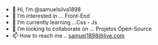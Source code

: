 - 👋 Hi, I’m @samuelsilva1898
- 👀 I’m interested in ... Front-End
- 🌱 I’m currently learning ...Css - Js
- 💞️ I’m looking to collaborate on ... Projetos Open-Source    
- 📫 How to reach me .. samuel1898@live.com


<!---
samuelsilva1898/samuelsilva1898 is a ✨ special ✨ repository because its `README.md` (this file) appears on your GitHub profile.
You can click the Preview link to take a look at your changes.
--->
